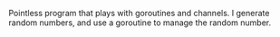 Pointless program that plays with goroutines and channels.
I generate random numbers, and use a goroutine to manage the random number.

